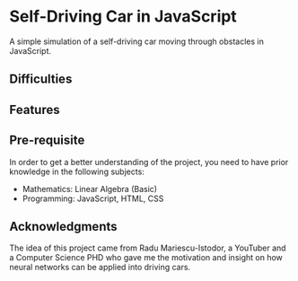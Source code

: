 # Self-Driving Car in JavaScript
A simple simulation of a self-driving car moving through obstacles in JavaScript.

## Difficulties


## Features



## Pre-requisite
In order to get a better understanding of the project, you need to have prior knowledge in the following subjects:
- Mathematics: Linear Algebra (Basic)
- Programming: JavaScript, HTML, CSS

## Acknowledgments
The idea of this project came from Radu Mariescu-Istodor, a YouTuber and a Computer Science PHD who gave me the motivation and insight on how neural networks can be applied into driving cars.
